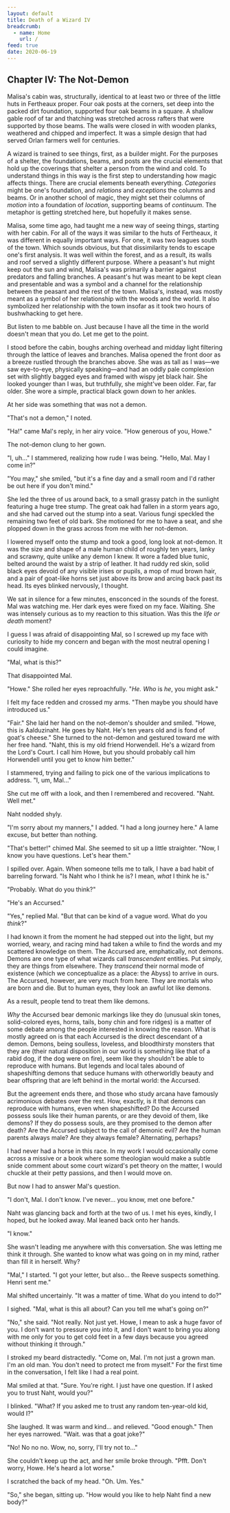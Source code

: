```yaml
---
layout: default
title: Death of a Wizard IV
breadcrumb:
  - name: Home
    url: /
feed: true
date: 2020-06-19
---
```

Chapter IV: The Not-Demon
-------------------------

Malisa's cabin was, structurally, identical to at least two or three of the little huts in Fertheaux proper. Four oak posts at the corners, set deep into the packed dirt foundation, supported four oak beams in a square. A shallow gable roof of tar and thatching was stretched across rafters that were supported by those beams. The walls were closed in with wooden planks, weathered and chipped and imperfect. It was a simple design that had served Orlan farmers well for centuries.

A wizard is trained to see things, first, as a builder might. For the purposes of a shelter, the foundations, beams, and posts are the crucial elements that hold up the coverings that shelter a person from the wind and cold. To understand things in this way is the first step to understanding how magic affects things. There are crucial elements beneath everything. *Categories* might be one's foundation, and *relations* and *exceptions* the columns and beams. Or in another school of magic, they might set their columns of *motion* into a foundation of *location*, supporting beams of *continuum*. The metaphor is getting stretched here, but hopefully it makes sense.

Malisa, some time ago, had taught me a new way of seeing things, starting with her cabin. For all of the ways it was similar to the huts of Fertheaux, it was different in equally important ways. For one, it was two leagues south of the town. Which sounds obvious, but that dissimilarity tends to escape one's first analysis. It was well within the forest, and as a result, its walls and roof served a slightly different purpose. Where a peasant's hut might keep out the sun and wind, Malisa's was primarily a barrier against predators and falling branches. A peasant's hut was meant to be kept clean and presentable and was a symbol and a channel for the relationship between the peasant and the rest of the town. Malisa's, instead, was mostly meant as a symbol of her relationship with the woods and the world. It also symbolized her relationship with the town insofar as it took two hours of bushwhacking to get here.

But listen to me babble on. Just because I have all the time in the world doesn't mean that you do. Let me get to the point.

I stood before the cabin, boughs arching overhead and midday light filtering through the lattice of leaves and branches. Malisa opened the front door as a breeze rustled through the branches above. She was as tall as I was—we saw eye-to-eye, physically speaking—and had an oddly pale complexion set with slightly bagged eyes and framed with wispy jet black hair. She looked younger than I was, but truthfully, she might've been older. Far, far older. She wore a simple, practical black gown down to her ankles.

At her side was something that was not a demon.

"That's not a demon," I noted.

"Ha!" came Mal's reply, in her airy voice. "How generous of you, Howe."

The not-demon clung to her gown.

"I, uh..." I stammered, realizing how rude I was being. "Hello, Mal. May I come in?"

"You may," she smiled, "but it's a fine day and a small room and I'd rather be out here if you don't mind."

She led the three of us around back, to a small grassy patch in the sunlight featuring a huge tree stump. The great oak had fallen in a storm years ago, and she had carved out the stump into a seat. Various fungi speckled the remaining two feet of old bark. She motioned for me to have a seat, and she plopped down in the grass across from me with her not-demon.

I lowered myself onto the stump and took a good, long look at not-demon. It was the size and shape of a male human child of roughly ten years, lanky and scrawny, quite unlike any demon I knew. It wore a faded blue tunic, belted around the waist by a strip of leather. It had ruddy red skin, solid black eyes devoid of any visible irises or pupils, a mop of mud brown hair, and a pair of goat-like horns set just above its brow and arcing back past its head. Its eyes blinked nervously, I thought.

We sat in silence for a few minutes, ensconced in the sounds of the forest. Mal was watching me. Her dark eyes were fixed on my face. Waiting. She was intensely curious as to my reaction to this situation. Was this the *life or death* moment?

I guess I was afraid of disappointing Mal, so I screwed up my face with curiosity to hide my concern and began with the most neutral opening I could imagine.

"Mal, what is this?"

That disappointed Mal.

"Howe." She rolled her eyes reproachfully. "*He.* *Who* is *he*, you might ask."

I felt my face redden and crossed my arms. "Then maybe you should have introduced us."

"Fair." She laid her hand on the not-demon's shoulder and smiled. "Howe, this is Aalduzinaht. He goes by Naht. He's ten years old and is fond of goat's cheese." She turned to the not-demon and gestured toward me with her free hand. "Naht, this is my old friend Horwendell. He's a wizard from the Lord's Court. I call him Howe, but you should probably call him Horwendell until you get to know him better."

I stammered, trying and failing to pick one of the various implications to address. "I, um, Mal..."

She cut me off with a look, and then I remembered and recovered. "Naht. Well met."

Naht nodded shyly.

"I'm sorry about my manners," I added. "I had a long journey here." A lame excuse, but better than nothing.

"That's better!" chimed Mal. She seemed to sit up a little straighter. "Now, I know you have questions. Let's hear them."

I spilled over. Again. When someone tells me to talk, I have a bad habit of barreling forward. "Is Naht who I think he is? I mean, *what* I think he is."

"Probably. What do you think?"

"He's an Accursed."

"Yes," replied Mal. "But that can be kind of a vague word. What do you *think*?"

I had known it from the moment he had stepped out into the light, but my worried, weary, and racing mind had taken a while to find the words and my scattered knowledge on them. The Accursed are, emphatically, not demons. Demons are one type of what wizards call *transcendent* entities. Put simply, they are things from elsewhere. They *transcend* their normal mode of existence (which we conceptualize as a place: the Abyss) to arrive in ours. The Accursed, however, are very much from here. They are mortals who are born and die. But to human eyes, they look an awful lot like demons.

As a result, people tend to treat them like demons.

*Why* the Accursed bear demonic markings like they do (unusual skin tones, solid-colored eyes, horns, tails, bony chin and fore ridges) is a matter of some debate among the people interested in knowing the reason. What is mostly agreed on is that each Accursed is the direct descendant of a demon. Demons, being soulless, loveless, and bloodthirsty monsters that they are (their natural disposition in our world is something like that of a rabid dog, if the dog were on fire), seem like they shouldn't be able to reproduce with humans. But legends and local tales abound of shapeshifting demons that seduce humans with otherworldly beauty and bear offspring that are left behind in the mortal world: the Accursed.

But the agreement ends there, and those who study arcana have famously acrimonious debates over the rest. How, exactly, is it that demons can reproduce with humans, even when shapeshifted? Do the Accursed possess souls like their human parents, or are they devoid of them, like demons? If they do possess souls, are they promised to the demon after death? Are the Accursed subject to the call of demonic evil? Are the human parents always male? Are they always female? Alternating, perhaps?

I had never had a horse in this race. In my work I would occasionally come across a missive or a book where some theologian would make a subtle snide comment about some court wizard's pet theory on the matter, I would chuckle at their petty passions, and then I would move on.

But now I had to answer Mal's question.

"I don't, Mal. I don't know. I've never... you know, met one before."

Naht was glancing back and forth at the two of us. I met his eyes, kindly, I hoped, but he looked away. Mal leaned back onto her hands.

"I know."

She wasn't leading me anywhere with this conversation. She was letting me think it through. She wanted to know what was going on in my mind, rather than fill it in herself. Why?

"Mal," I started. "I got your letter, but also... the Reeve suspects something. Henri sent me."

Mal shifted uncertainly. "It was a matter of time. What do you intend to do?"

I sighed. "Mal, what is this all about? Can you tell me what's going on?"

"No," she said. "Not really. Not just yet. Howe, I mean to ask a huge favor of you. I don't want to pressure you into it, and I don't want to bring you along with me only for you to get cold feet in a few days because you agreed without thinking it through."

I stroked my beard distractedly. "Come on, Mal. I'm not just a grown man. I'm an old man. You don't need to protect me from myself." For the first time in the conversation, I felt like I had a real point.

Mal smiled at that. "Sure. You're right. I just have one question. If I asked you to trust Naht, would you?"

I blinked. "What? If you asked me to trust any random ten-year-old kid, would I?"

She laughed. It was warm and kind... and relieved. "Good enough." Then her eyes narrowed. "Wait. was that a goat joke?"

"No! No no no. Wow, no, sorry, I'll try not to..."

She couldn't keep up the act, and her smile broke through. "Pfft. Don't worry, Howe. He's heard a lot worse."

I scratched the back of my head. "Oh. Um. Yes."

"So," she began, sitting up. "How would you like to help Naht find a new body?"
